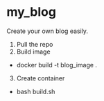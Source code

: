 # my_blog
Create your own blog easily.

1. Pull the repo
2. Build image
  * docker build -t blog_image .
3. Create container
  * bash build.sh
